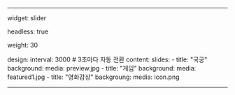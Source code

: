---

widget: slider

headless: true

weight: 30

design:
  interval: 3000   # 3초마다 자동 전환
content:
  slides:
    - title: "국궁"
      background:
        media: preview.jpg
    - title: "게임"
      background:
        media: featured1.jpg
    - title: "영화감상"
      backgroung:
        media: icon.png

---